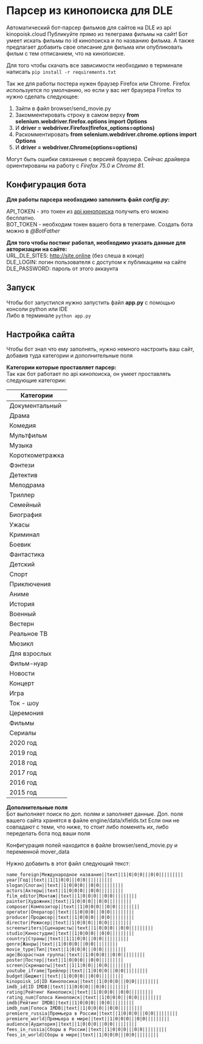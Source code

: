 # Парсер из кинопоиска для DLE
Автоматический бот-парсер фильмов для сайтов на DLE из api kinopoisk.cloud
Публикуйте прямо из телеграма фильмы на сайт!
Бот умеет искать фильмы по id кинопоиска и по названию фильма.
А также предлагает добавить свое описание для фильма или опубликовать фильм с тем отписанием, что на кинопоиске.

Для того чтобы скачать все зависимости необходимо в терминале написать ```pip install -r requirements.txt```  

Так же для работы постера нужен браузер Firefox или Chrome. 
Firefox используется по умолчанию, но если у вас нет браузера Firefox то нужно сделать следующее:
1. Зайти в файл browser/send_movie.py
2. Закомментировать строку в самом верху **from selenium.webdriver.firefox.options import Options**
3. И **driver = webdriver.Firefox(firefox_options=options)**
4. Раскомментировать **from selenium.webdriver.chrome.options import Options**
5. И **driver = webdriver.Chrome(options=options)**

Могут быть ошибки связанные с версией браузера. Сейчас драйвера ориентированы на работу с *Firefox 75.0* и *Chrome 81*.

## Конфигурация бота  
**Для работы парсера необходимо заполнить файл *config.py*:**  

API_TOKEN - это токен из [api кинопоиска](https://kinopoisk.cloud/ "апи кинопоиска") получить его можно бесплатно.  
BOT_TOKEN - необходим токен вашего бота в телеграме. Создать бота можно в *@BotFather*  

**Для того чтобы постинг работал, необходимо указать данные для авторизации на сайте:**  
URL_DLE_SITES: http://site.online (без слеша в конце)  
DLE_LOGIN: логин пользователя с доступом к публикациям на сайте  
DLE_PASSWORD: пароль от этого аккаунта  

## Запуск

Чтобы бот запустился нужно запустить файл **app.py** c помощью консоли python или IDE  
Либо в терминале ```python app.py```

## Настройка сайта  
Чтобы бот знал что ему заполнять, нужно немного настроить ваш сайт, добавив туда категории и дополнительные поля

**Категории которые проставляет парсер:**  
Так как бот работает по api кинопоиска, он умеет проставлять следующие категории:

| Категории |
|---------|
| Документальный |
| Драма |  
| Комедия |  
| Мультфильм |  
| Музыка |  
| Короткометражка |  
| Фэнтези |  
| Детектив |  
| Мелодрама |  
| Триллер |  
| Семейный |  
| Биография |  
| Ужасы |  
| Криминал |  
| Боевик |  
| Фантастика |  
| Детский |  
| Спорт |  
| Приключения |  
| Аниме |  
| История |  
| Военный |  
| Вестерн |  
| Реальное ТВ|  
| Мюзикл |  
| Для взрослых |  
| Фильм-нуар |  
| Новости |  
| Концерт |  
| Игра |  
| Ток - шоу |  
| Церемония |  
| Фильмы |  
| Сериалы |  
| 2020 год |  
| 2019 год |  
| 2018 год |  
| 2017 год |  
| 2016 год |  
| 2015 год |

**Дополнительные поля**  
Бот выполняет поиск по доп. полям и заполняет данные.
Доп. поля вашего сайта хранятся в файле engine/data/xfields.txt Если они не совпадают с теми, что ниже, 
то стоит либо поменять их, либо переделать бота под ваши поля

Конфигурация полей находится в файле browser/send_movie.py и переменной mover_data


Нужно добавить в этот файл следующий текст:
````
name_foreign|Международное название||text||1|0|0|0|||0|0|||||||||
year|Год||text||1|1|0|0|||0|0||||||||||
slogan|Слоган||text||1|0|0|0|||0|0|||||||||
actors|Актеры||text||1|0|0|0|||0|0|||||||||
film_editor|Монтаж||text||1|0|0|0|||0|0|||||||||
painter|Художник||text||1|0|0|0|||0|0|||||||||
composer|Композитор||text||1|0|0|0|||0|0|||||||||
operator|Оператор||text||1|0|0|0|||0|0|||||||||
producer|Продюсер||text||1|0|0|0|||0|0|||||||||
director|Режисер||text||1|0|0|0|||0|0|||||||||
screenwriters|Сценаристы||text||1|0|0|0|||0|0|||||||||
studio|Киностудии||text||1|0|0|0|||0|0|||||||||
country|Страны||text||1|1|0|0|||0|0||||||||||
genre|Жанры||text||1|0|0|0|||0|0|||||||||
movie_type|Тип||text||1|0|0|0|||0|0|||||||||
age|Возрастная группа||text||1|0|0|0|||0|0|||||||||
poster|Постер||text||1|0|0|0|||0|0|||||||||
screen|Скриншоты||text||1|1|0|0|||0|0|||||||||
youtube_iframe|Трейлер||text||1|0|0|0|||0|0|||||||||
budget|Бюджет||text||1|0|0|0|||0|0|||||||||
kinopoisk_id|ID Кинопосика||text||1|0|0|0|||0|0|||||||||
imdb_id|ID IMDB||text||1|0|0|0|||0|0|||||||||
rating|Рейтинг Кинопоиск||text||1|0|0|0|||0|0|||||||||
rating_num|Голоса Кинопоиск||text||1|0|0|0|||0|0|||||||||
imdb|Рейтинг IMDB||text||1|0|0|0|||0|0|||||||||
imdb_num|Голоса IMDB||text||1|0|0|0|||0|0|||||||||
premiere_russia|Премьера в России||text||1|0|0|0|||0|0|||||||||
premiere_world|Премьера в мире||text||1|0|0|0|||0|0|||||||||
audience|Аудитория||text||1|0|0|0|||0|0|||||||||
fees_in_russia|Сборы в России||text||1|0|0|0|||0|0|||||||||
fees_in_world|Сборы в мире||text||1|0|0|0|||0|0|||||||||

